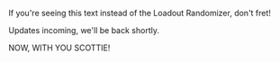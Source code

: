If you're seeing this text instead of the Loadout Randomizer, don't fret!

Updates incoming, we'll be back shortly.

NOW, WITH YOU SCOTTIE!
